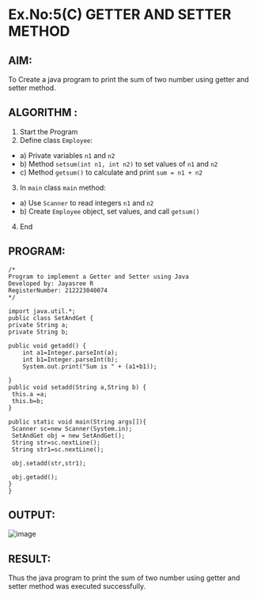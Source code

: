 # Ex.No:5(C)    GETTER AND SETTER METHOD

## AIM:
To Create a java program to print the sum of two number using getter and setter method.

## ALGORITHM :
1.  Start the Program
2.	Define class `Employee`:
-	a) Private variables `n1` and `n2`
-	b) Method `setsum(int n1, int n2)` to set values of `n1` and `n2`
-	c) Method `getsum()` to calculate and print `sum = n1 + n2`
3.	In `main` class `main` method:
-	a) Use `Scanner` to read integers `n1` and `n2`
-	b) Create ` Employee ` object, set values, and call `getsum()`
4.	End


## PROGRAM:
 ```
/*
Program to implement a Getter and Setter using Java
Developed by: Jayasree R
RegisterNumber: 212223040074 
*/
```
```
import java.util.*;
public class SetAndGet {
private String a;
private String b;

public void getadd() {
    int a1=Integer.parseInt(a);
    int b1=Integer.parseInt(b);
	System.out.print("Sum is " + (a1+b1)); 
	
}
public void setadd(String a,String b) {
 this.a =a;
 this.b=b;
}

public static void main(String args[]){
 Scanner sc=new Scanner(System.in);
 SetAndGet obj = new SetAndGet();
 String str=sc.nextLine();
 String str1=sc.nextLine();
 
 obj.setadd(str,str1);
 
 obj.getadd();
}
}
```





## OUTPUT:
![image](https://github.com/user-attachments/assets/031a8455-6d32-4841-821c-04e2b499b489)



## RESULT:
Thus the java program to print the sum of two number using getter and setter method was executed successfully.






